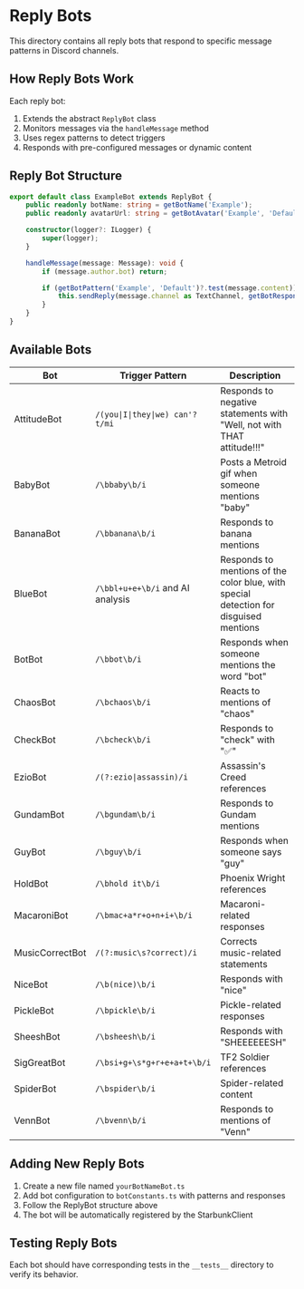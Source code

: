 # Reply Bots

This directory contains all reply bots that respond to specific message patterns in Discord channels.

## How Reply Bots Work

Each reply bot:

1. Extends the abstract `ReplyBot` class
2. Monitors messages via the `handleMessage` method
3. Uses regex patterns to detect triggers
4. Responds with pre-configured messages or dynamic content

## Reply Bot Structure

```typescript
export default class ExampleBot extends ReplyBot {
	public readonly botName: string = getBotName('Example');
	public readonly avatarUrl: string = getBotAvatar('Example', 'Default');

	constructor(logger?: ILogger) {
		super(logger);
	}

	handleMessage(message: Message): void {
		if (message.author.bot) return;

		if (getBotPattern('Example', 'Default')?.test(message.content)) {
			this.sendReply(message.channel as TextChannel, getBotResponse('Example', 'Default'));
		}
	}
}
```

## Available Bots

| Bot             | Trigger Pattern                  | Description                                                                           |
| --------------- | -------------------------------- | ------------------------------------------------------------------------------------- |
| AttitudeBot     | `/(you\|I\|they\|we) can'?t/mi`  | Responds to negative statements with "Well, not with THAT attitude!!!"                |
| BabyBot         | `/\bbaby\b/i`                    | Posts a Metroid gif when someone mentions "baby"                                      |
| BananaBot       | `/\bbanana\b/i`                  | Responds to banana mentions                                                           |
| BlueBot         | `/\bbl+u+e+\b/i` and AI analysis | Responds to mentions of the color blue, with special detection for disguised mentions |
| BotBot          | `/\bbot\b/i`                     | Responds when someone mentions the word "bot"                                         |
| ChaosBot        | `/\bchaos\b/i`                   | Reacts to mentions of "chaos"                                                         |
| CheckBot        | `/\bcheck\b/i`                   | Responds to "check" with "✅"                                                         |
| EzioBot         | `/(?:ezio\|assassin)/i`          | Assassin's Creed references                                                           |
| GundamBot       | `/\bgundam\b/i`                  | Responds to Gundam mentions                                                           |
| GuyBot          | `/\bguy\b/i`                     | Responds when someone says "guy"                                                      |
| HoldBot         | `/\bhold it\b/i`                 | Phoenix Wright references                                                             |
| MacaroniBot     | `/\bmac+a*r+o+n+i+\b/i`          | Macaroni-related responses                                                            |
| MusicCorrectBot | `/(?:music\s?correct)/i`         | Corrects music-related statements                                                     |
| NiceBot         | `/\b(nice)\b/i`                  | Responds with "nice"                                                                  |
| PickleBot       | `/\bpickle\b/i`                  | Pickle-related responses                                                              |
| SheeshBot       | `/\bsheesh\b/i`                  | Responds with "SHEEEEEESH"                                                            |
| SigGreatBot     | `/\bsi+g+\s*g+r+e+a+t+\b/i`      | TF2 Soldier references                                                                |
| SpiderBot       | `/\bspider\b/i`                  | Spider-related content                                                                |
| VennBot         | `/\bvenn\b/i`                    | Responds to mentions of "Venn"                                                        |

## Adding New Reply Bots

1. Create a new file named `yourBotNameBot.ts`
2. Add bot configuration to `botConstants.ts` with patterns and responses
3. Follow the ReplyBot structure above
4. The bot will be automatically registered by the StarbunkClient

## Testing Reply Bots

Each bot should have corresponding tests in the `__tests__` directory to verify its behavior.
